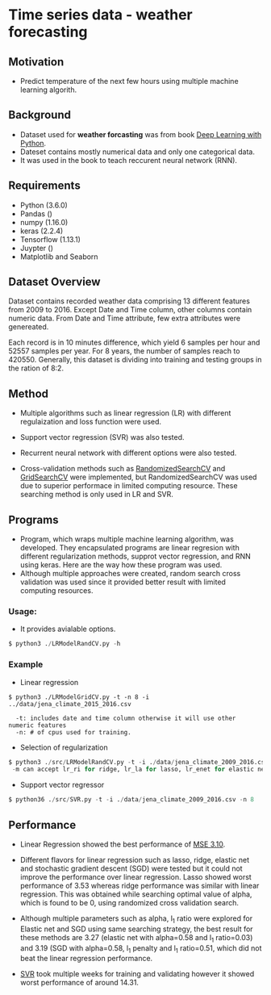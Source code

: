 # Time series data - weather forecasting 

## **Motivation**
* Predict temperature of the next few hours using multiple machine learning
  algorith. 

## **Background**
* Dataset used for **weather forcasting** was from book [Deep Learning with Python](https://github.com/fchollet/deep-learning-with-python-notebooks). 
* Dateset contains mostly numerical data and only one categorical data. 
* It was used in the book to teach reccurent neural network (RNN).

## **Requirements** 
* Python (3.6.0)
* Pandas ()
* numpy (1.16.0)
* keras (2.2.4) 
* Tensorflow (1.13.1)
* Juypter ()
* Matplotlib and Seaborn

## **Dataset Overview**
Dataset contains recorded weather data comprising 13 different features from 2009 to 2016. 
Except Date and Time column, other columns contain numeric data. From Date and Time attribute, 
few extra attributes were genereated. 

Each record is in 10 minutes difference, which yield 6 samples per hour and 52557 
samples per year. For 8 years, the number of samples reach to 420550.
Generally, this dataset is dividing into training and testing groups in the
ration of 8:2.  

## **Method**
* Multiple algorithms such as linear regression (LR) with different regulaization
  and loss function were used.
* Support vector regression (SVR) was also tested. 
* Recurrent neural network with different options were also tested.

* Cross-validation methods such as [RandomizedSearchCV](https://scikit-learn.org/stable/modules/generated/sklearn.model_selection.RandomizedSearchCV.html) and [GridSearchCV](https://scikit-learn.org/stable/modules/generated/sklearn.model_selection.GridSearchCV.html) were implemented, but RandomizedSearchCV was used due to superior performace in limited computing resource. These searching 
method is only used in LR and SVR. 

## **Programs**
* Program, which wraps multiple machine learning algorithm, was developed. They
encapsulated programs are linear regresion with different regularization
methods, supprot vector regression, and RNN using keras. Here are the way how
these program was used. 
* Although multiple approaches were created, random search cross validation was
used since it provided better result with limited computing resources. 

### **Usage:**
* It provides avialable options.

```python
$ python3 ./LRModelRandCV.py -h 
```

### **Example**
* Linear regression
```
$ python3 ./LRModelGridCV.py -t -n 8 -i ../data/jena_climate_2015_2016.csv 
  
  -t: includes date and time column otherwise it will use other numeric features
  -n: # of cpus used for training.
```

* Selection of regularization 
```python
$ python3 ./src/LRModelRandCV.py -t -i ./data/jena_climate_2009_2016.csv -n 8 -m lr_ri
 -m can accept lr_ri for ridge, lr_la for lasso, lr_enet for elastic net, and lr_sgd for stochastic gradient regressor
```

* Support vector regressor
```python
$ python36 ./src/SVR.py -t -i ./data/jena_climate_2009_2016.csv -n 8
```

## **Performance** 
* Linear Regression showed the best performance of 
[MSE 3.10](https://github.com/exchhattu/TimeSeriesWeatherForcast/blob/master/Notebook-Analysis/Weather.ipynb). 

* Different flavors for linear regression such as lasso, ridge, elastic net and stochastic gradient 
descent (SGD) were tested but it could not improve the performance over linear regression. 
Lasso showed worst performance of 3.53 whereas ridge performance was similar with linear regression. 
This was obtained while searching optimal value of alpha, which is found to be 0, using randomized 
cross validation search.  

* Although multiple parameters such as alpha, l<sub>1</sub> ratio were explored for Elastic net and SGD using 
same searching strategy, the best result for these methods are 3.27 (elastic net with alpha=0.58 and l<sub>1</sub> ratio=0.03) 
and 3.19 (SGD with alpha=0.58, l<sub>1</sub> penalty and l<sub>1</sub> ratio=0.51, which did not beat the linear regression
performance.

* [SVR](https://scikit-learn.org/stable/modules/generated/sklearn.svm.SVR.html) took multiple weeks for 
training and validating however it showed worst performance of around 14.31. 
